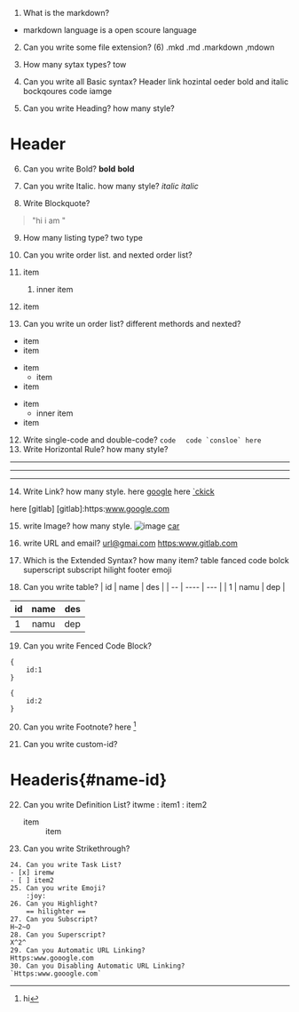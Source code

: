 1. What is the markdown?
- markdown language is a open scoure language
2. Can you write some file extension? (6)
.mkd
.md
.markdown
,mdown
3. How many sytax types?
tow
4. Can you write all Basic syntax?
Header
link
hozintal
oeder 
bold and italic
bockqoures
code
iamge

5. Can you write Heading? how many style?
# Header
6. Can you write Bold?
__bold__
**bold**
7. Can you write Italic. how many style?
_italic_
*italic*

8. Write Blockquote?
> "hi i am "
9. How many listing type?
two type

10. Can you write order list. and nexted order list?
1. item
    1. inner item
2. item
11. Can you write un order list? different methords and nexted?
- item
- item

* item
    * item
* item

+ item
    + inner item
+ item
12. Write single-code and double-code?
`code `
`` code `consloe` here``
13. Write Horizontal Rule? how many style?
___
---
***

14. Write Link? how many style. 
here [google](https://www.gooogle.com)
here [`ckick](#header)

here [gitlab]
[gitlab]:https:www.google.com

15. write Image?  how many style.
![image](car.png)
[car][car]

[car]:htttps://www.car.com


16. write URL and email?
<url@gmai.com>
<https:www.gitlab.com>

17. Which is the Extended Syntax? how many item?
table
fanced code bolck
superscript
subscript
hilight
footer
emoji

18. Can you write table?
| id | name | des |
| -- | ---- | --- |
| 1  | namu | dep |

| id | name | des |
|:-- |:----:| ---:|
| 1  | namu | dep |

19. Can you write Fenced Code Block?
~~~
{
    id:1
}
~~~
```
{
    id:2
}
```
20. Can you write Footnote?
here [^1]
[^1]: hi
21. Can you write custom-id?
# Headeris{#name-id}

22. Can you write Definition List?
    itwme
    : item1
    : item2

    <dl>
    <dt>item</dt>
    <dd>item</dd>
    </dl>
23. Can you write Strikethrough?
~~~ hi ~~~
24. Can you write Task List?
- [x] iremw
- [ ] item2
25. Can you write Emoji?
    :joy:
26. Can you Highlight?
    == hilighter ==
27. Can you Subscript?
H~2~O
28. Can you Superscript?
X^2^
29. Can you Automatic URL Linking?
Https:www.gooogle.com
30. Can you Disabling Automatic URL Linking?
`Https:www.gooogle.com`
